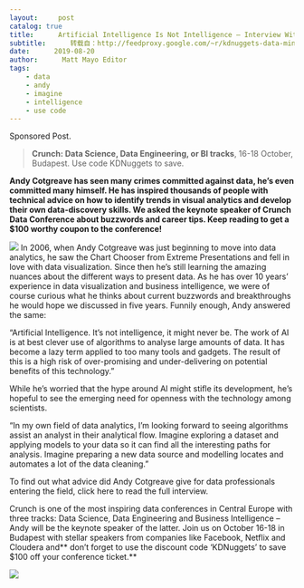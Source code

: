 ```yaml
---
layout:     post
catalog: true
title:      Artificial Intelligence Is Not Intelligence – Interview With Andy Cotgreave (Keynote Speaker at Crunch Conf)
subtitle:      转载自：http://feedproxy.google.com/~r/kdnuggets-data-mining-analytics/~3/ElglhsuIER4/crunch-ai-not-intelligence-andy-cotgreave.html
date:      2019-08-20
author:      Matt Mayo Editor
tags:
    - data
    - andy
    - imagine
    - intelligence
    - use code
---
```


Sponsored Post.

> **Crunch: Data Science, Data Engineering, or BI tracks**, 16-18 October, Budapest. Use code KDNuggets to save.


**Andy Cotgreave has seen many crimes committed against data, he’s even committed many himself. He has inspired thousands of people with technical advice on how to identify trends in visual analytics and develop their own data-discovery skills. We asked the keynote speaker of Crunch Data Conference about buzzwords and career tips. Keep reading to get a $100 worthy coupon to the conference!**

![](http://feedproxy.google.com/images/crunch-andy-cotgreave-200.jpg)
In 2006, when Andy Cotgreave was just beginning to move into data analytics, he saw the Chart Chooser from Extreme Presentations and fell in love with data visualization. Since then he’s still learning the amazing nuances about the different ways to present data. As he has over 10 years’ experience in data visualization and business intelligence, we were of course curious what he thinks about current buzzwords and breakthroughs he would hope we discussed in five years. Funnily enough, Andy answered the same: 

“Artificial Intelligence. It’s not intelligence, it might never be. The work of AI is at best clever use of algorithms to analyse large amounts of data. It has become a lazy term applied to too many tools and gadgets. The result of this is a high risk of over-promising and under-delivering on potential benefits of this technology.”

While he’s worried that the hype around AI might stifle its development, he’s hopeful to see the emerging need for openness with the technology among scientists. 

“In my own field of data analytics, I’m looking forward to seeing algorithms assist an analyst in their analytical flow. Imagine exploring a dataset and applying models to your data so it can find all the interesting paths for analysis. Imagine preparing a new data source and modelling locates and automates a lot of the data cleaning.” 

To find out what advice did Andy Cotgreave give for data professionals entering the field, click here to read the full interview. 

Crunch is one of the most inspiring data conferences in Central Europe with three tracks: Data Science, Data Engineering and Business Intelligence – Andy will be the keynote speaker of the latter. Join us on October 16-18 in Budapest with stellar speakers from companies like Facebook, Netflix and Cloudera and** don’t forget to use the discount code ‘KDNuggets’ to save $100 off your conference ticket.**

![](http://feedproxy.google.com/images/crunch-2019-gamer-700.jpg)

